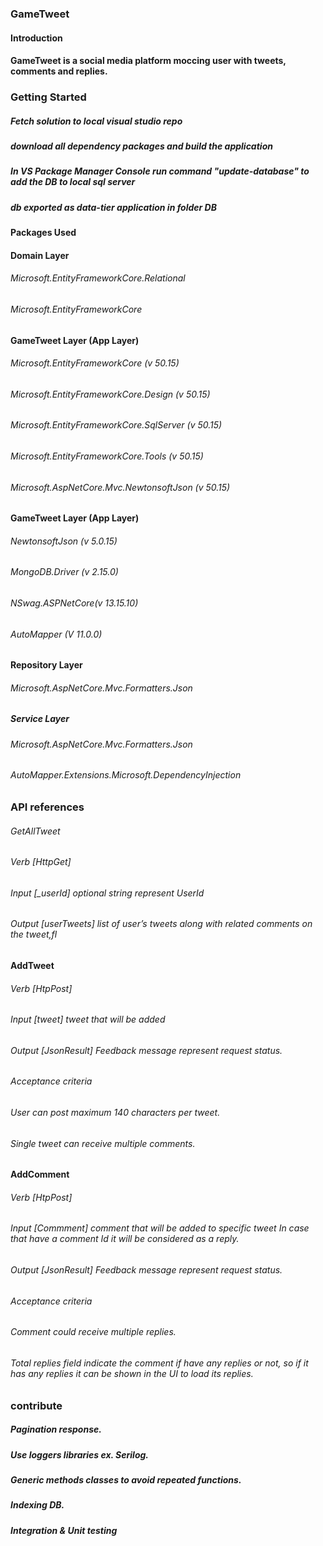 ### GameTweet
#### Introduction
#### GameTweet is a social media platform moccing user with tweets, comments and replies.

### Getting Started
##### Fetch solution to local visual studio repo
##### download all dependency packages and build the application
##### In VS Package Manager Console run command "update-database" to add the DB to local sql server

##### db exported as data-tier application in folder DB

#### Packages Used
#### Domain Layer
###### Microsoft.EntityFrameworkCore.Relational
###### Microsoft.EntityFrameworkCore

#### GameTweet Layer (App Layer)
###### Microsoft.EntityFrameworkCore (v 50.15)
###### Microsoft.EntityFrameworkCore.Design (v 50.15)
###### Microsoft.EntityFrameworkCore.SqlServer (v 50.15)
###### Microsoft.EntityFrameworkCore.Tools (v 50.15)
###### Microsoft.AspNetCore.Mvc.NewtonsoftJson (v 50.15)

#### GameTweet Layer (App Layer)
###### NewtonsoftJson (v 5.0.15)
###### MongoDB.Driver (v 2.15.0)
###### NSwag.ASPNetCore(v 13.15.10)
###### AutoMapper (V 11.0.0)

#### Repository Layer
###### Microsoft.AspNetCore.Mvc.Formatters.Json

##### Service Layer
###### Microsoft.AspNetCore.Mvc.Formatters.Json
###### AutoMapper.Extensions.Microsoft.DependencyInjection


### API references
###### GetAllTweet
###### Verb 		 [HttpGet]
###### Input [_userId]   optional string represent UserId
###### Output [userTweets]	 list of user’s tweets along with related comments on the tweet,fl

#### AddTweet
###### Verb		 [HtpPost]
###### Input [tweet]	 tweet that will be added
###### Output [JsonResult]	 Feedback message represent request status.
###### Acceptance criteria
###### User can post maximum 140 characters per tweet.
###### Single tweet can receive multiple comments.

#### AddComment
###### Verb		 [HtpPost]
###### Input [Commment]	 comment that will be added to specific tweet In case that have a comment Id it will be considered as a reply.
###### Output [JsonResult]	 Feedback message represent request status. 
###### Acceptance criteria
###### Comment could receive multiple replies.
###### Total replies field indicate the comment if have any replies or not, so if it has any replies it can be shown in the UI to load its replies.



### contribute
##### Pagination response.
##### Use loggers libraries ex. Serilog.
##### Generic methods classes to avoid repeated functions.
##### Indexing DB.
##### Integration & Unit testing
